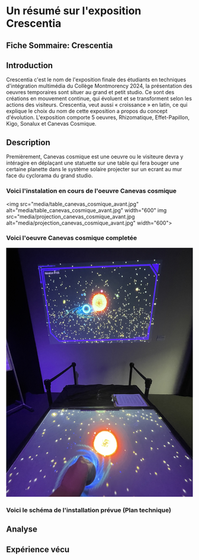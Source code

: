 # Un résumé sur l'exposition Crescentia

## Fiche Sommaire: Crescentia


## Introduction
Crescentia c'est le nom de l'exposition finale des étudiants en techniques d'intégration multimédia du Collège Montmorency 2024, la présentation des oeuvres temporaires sont situer au grand et petit studio. Ce sont des créations en mouvement continue, qui évoluent et se transforment selon les actions des visiteurs.
Crescentia, veut aussi « croissance » en latin, ce qui explique le choix du nom de cette exposition a propos du concept d'évolution. L'exposition comporte 5 oeuvres, Rhizomatique, Effet-Papillon, Kigo, Sonalux et Canevas Cosmique.

## Description
Premièrement, Canevas cosmique est une oeuvre ou le visiteure devra y intéragire en déplaçant une statuette sur une table qui fera bouger une certaine planette dans le système solaire projecter sur un ecrant au mur face du cyclorama du grand studio. 

### Voici l'instalation en cours de l'oeuvre Canevas cosmique 
<img src="media/table_canevas_cosmique_avant.jpg" alt="media/table_canevas_cosmique_avant.jpg" width="600" img src="media/projection_canevas_cosmique_avant.jpg alt="media/projection_canevas_cosmique_avant.jpg" width="600">

### Voici l'oeuvre Canevas cosmique completée
![media](media/Canevas_cosmique.jpg)

### Voici le schéma de l'installation prévue (Plan technique)



## Analyse


## Expérience vécu





